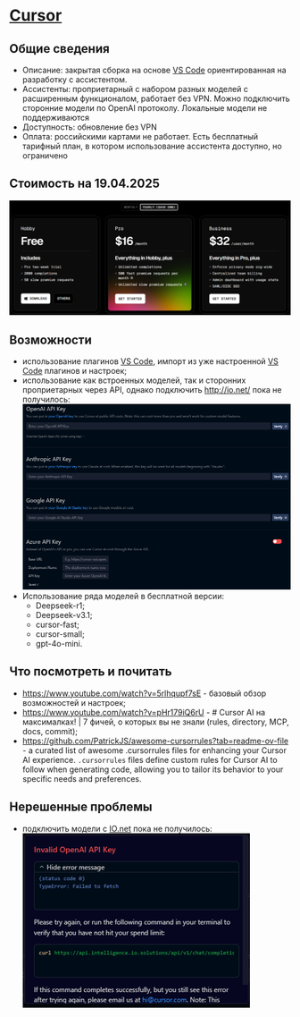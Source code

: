 # [Cursor](https://www.cursor.com/)
## Общие сведения
* Описание: закрытая сборка на основе [VS Code](VS%20Code.md) ориентированная на разработку с ассистентом.
* Ассистенты: проприетарный с набором разных моделей с расширенным функционалом, работает без VPN. Можно подключить сторонние модели по OpenAI протоколу. Локальные модели не поддерживаются
* Доступность: обновление без VPN
* Оплата: российскими картами не работает. Есть бесплатный тарифный план, в котором использование ассистента доступно, но ограничено
## Стоимость на 19.04.2025
![](assets/cursor/file-20250419214938615.png)
## Возможности
* использование плагинов [VS Code](VS%20Code.md), импорт из уже настроенной [VS Code](VS%20Code.md) плагинов и настроек;
* использование как встроенных моделей, так и сторонних проприетарных через API, однако подключить http://io.net/ пока не получилось:
![](assets/cursor/file-20250419215431924.png)
* Использование ряда моделей в бесплатной версии:
	* Deepseek-r1;
	* Deepseek-v3.1;
	* cursor-fast;
	* cursor-small;
	* gpt-4o-mini.
## Что посмотреть и почитать
* https://www.youtube.com/watch?v=5rlhqupf7sE - базовый обзор возможностей и настроек;
* https://www.youtube.com/watch?v=pHr179iQ6rU - # Cursor AI на максималках! | 7 фичей, о которых вы не знали (rules, directory, MCP, docs, commit);
* https://github.com/PatrickJS/awesome-cursorrules?tab=readme-ov-file - а curated list of awesome .cursorrules files for enhancing your Cursor AI experience. `.cursorrules` files define custom rules for Cursor AI to follow when generating code, allowing you to tailor its behavior to your specific needs and preferences.
## Нерешенные проблемы
* подключить модели с [IO.net](IO.net) пока не получилось:
![](assets/cursor/file-20250419215052006.png)